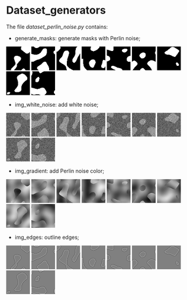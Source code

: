 # Dataset_generators

The file _dataset_perlin_noise.py_ contains:

- generate_masks: generate masks with Perlin noise;

![](https://raw.githubusercontent.com/MarcoFurlan99/Marco_code_final/master/example_datasets/masks/0.png)
![](https://raw.githubusercontent.com/MarcoFurlan99/Marco_code_final/master/example_datasets/masks/1.png)
![](https://raw.githubusercontent.com/MarcoFurlan99/Marco_code_final/master/example_datasets/masks/2.png)
![](https://raw.githubusercontent.com/MarcoFurlan99/Marco_code_final/master/example_datasets/masks/3.png)
![](https://raw.githubusercontent.com/MarcoFurlan99/Marco_code_final/master/example_datasets/masks/4.png)
![](https://raw.githubusercontent.com/MarcoFurlan99/Marco_code_final/master/example_datasets/masks/5.png)
![](https://raw.githubusercontent.com/MarcoFurlan99/Marco_code_final/master/example_datasets/masks/6.png)
![](https://raw.githubusercontent.com/MarcoFurlan99/Marco_code_final/master/example_datasets/masks/7.png)
![](https://raw.githubusercontent.com/MarcoFurlan99/Marco_code_final/master/example_datasets/masks/8.png)

- img_white_noise: add white noise;

![](https://raw.githubusercontent.com/MarcoFurlan99/Marco_code_final/master/example_datasets/white_noise/0.png)
![](https://raw.githubusercontent.com/MarcoFurlan99/Marco_code_final/master/example_datasets/white_noise/1.png)
![](https://raw.githubusercontent.com/MarcoFurlan99/Marco_code_final/master/example_datasets/white_noise/2.png)
![](https://raw.githubusercontent.com/MarcoFurlan99/Marco_code_final/master/example_datasets/white_noise/3.png)
![](https://raw.githubusercontent.com/MarcoFurlan99/Marco_code_final/master/example_datasets/white_noise/4.png)
![](https://raw.githubusercontent.com/MarcoFurlan99/Marco_code_final/master/example_datasets/white_noise/5.png)
![](https://raw.githubusercontent.com/MarcoFurlan99/Marco_code_final/master/example_datasets/white_noise/6.png)
![](https://raw.githubusercontent.com/MarcoFurlan99/Marco_code_final/master/example_datasets/white_noise/7.png)
![](https://raw.githubusercontent.com/MarcoFurlan99/Marco_code_final/master/example_datasets/white_noise/8.png)

- img_gradient: add Perlin noise color;

![](https://raw.githubusercontent.com/MarcoFurlan99/Marco_code_final/master/example_datasets/gradient/0.png)
![](https://raw.githubusercontent.com/MarcoFurlan99/Marco_code_final/master/example_datasets/gradient/1.png)
![](https://raw.githubusercontent.com/MarcoFurlan99/Marco_code_final/master/example_datasets/gradient/2.png)
![](https://raw.githubusercontent.com/MarcoFurlan99/Marco_code_final/master/example_datasets/gradient/3.png)
![](https://raw.githubusercontent.com/MarcoFurlan99/Marco_code_final/master/example_datasets/gradient/4.png)
![](https://raw.githubusercontent.com/MarcoFurlan99/Marco_code_final/master/example_datasets/gradient/5.png)
![](https://raw.githubusercontent.com/MarcoFurlan99/Marco_code_final/master/example_datasets/gradient/6.png)
![](https://raw.githubusercontent.com/MarcoFurlan99/Marco_code_final/master/example_datasets/gradient/7.png)
![](https://raw.githubusercontent.com/MarcoFurlan99/Marco_code_final/master/example_datasets/gradient/8.png)

- img_edges: outline edges;

![](https://raw.githubusercontent.com/MarcoFurlan99/Marco_code_final/master/example_datasets/edges/0.png)
![](https://raw.githubusercontent.com/MarcoFurlan99/Marco_code_final/master/example_datasets/edges/1.png)
![](https://raw.githubusercontent.com/MarcoFurlan99/Marco_code_final/master/example_datasets/edges/2.png)
![](https://raw.githubusercontent.com/MarcoFurlan99/Marco_code_final/master/example_datasets/edges/3.png)
![](https://raw.githubusercontent.com/MarcoFurlan99/Marco_code_final/master/example_datasets/edges/4.png)
![](https://raw.githubusercontent.com/MarcoFurlan99/Marco_code_final/master/example_datasets/edges/5.png)
![](https://raw.githubusercontent.com/MarcoFurlan99/Marco_code_final/master/example_datasets/edges/6.png)
![](https://raw.githubusercontent.com/MarcoFurlan99/Marco_code_final/master/example_datasets/edges/7.png)
![](https://raw.githubusercontent.com/MarcoFurlan99/Marco_code_final/master/example_datasets/edges/8.png)
